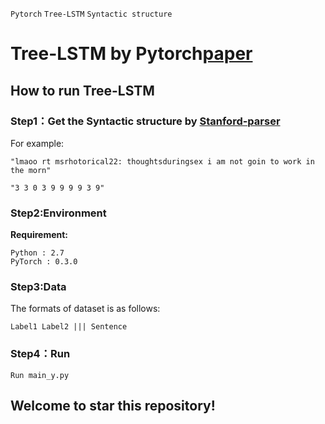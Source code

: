 `Pytorch` `Tree-LSTM` `Syntactic structure`
# **Tree-LSTM by Pytorch**[paper](https://www.mdpi.com/2078-2489/10/4/127)
## **How to run Tree-LSTM**


### Step1：Get the Syntactic structure by [Stanford-parser](https://nlp.stanford.edu/software/lex-parser.shtml)
For example:

    "lmaoo rt msrhotorical22: thoughtsduringsex i am not goin to work in the morn"
  
    "3 3 0 3 9 9 9 9 3 9"

### Step2:Environment
**Requirement:**

    Python : 2.7
    PyTorch : 0.3.0

### Step3:Data
The formats of dataset is as follows:

    Label1 Label2 ||| Sentence

### Step4：Run

    Run main_y.py






## **Welcome to star this repository!**
